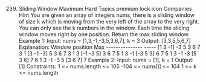 239. Sliding Window Maximum Hard Topics premium lock icon Companies Hint You are given an array of integers nums, there is a sliding window of size k which is moving from the very left of the array to the very right. You can only see the k numbers in the window. Each time the sliding window moves right by one position. Return the max sliding window. Example 1: Input: nums = [1,3,-1,-3,5,3,6,7], k = 3 Output: [3,3,5,5,6,7] Explanation: Window position Max --------------- ----- [1 3 -1] -3 5 3 6 7 3 1 [3 -1 -3] 5 3 6 7 3 1 3 [-1 -3 5] 3 6 7 5 1 3 -1 [-3 5 3] 6 7 5 1 3 -1 -3 [5 3 6] 7 6 1 3 -1 -3 5 [3 6 7] 7 Example 2: Input: nums = [1], k = 1 Output: [1] Constraints: 1 <= nums.length <= 105 -104 <= nums[i] <= 104 1 <= k <= nums.length
